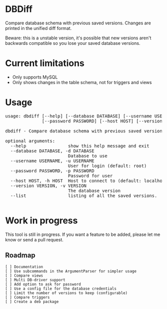 DBDiff
======
Compare database schema with previous saved versions. Changes are printed in the unified diff format.

Beware: this is a unstable version, it's possible that new versions aren't backwards compatible so you lose your saved database versions.

Current limitations
===========
* Only supports MySQL
* Only shows changes in the table schema, not for triggers and views

Usage
=====
<pre>
usage: dbdiff [--help] [--database DATABASE] [--username USERNAME]
              [--password PASSWORD] [--host HOST] [--version VERSION] [--list]

dbdiff - Compare database schema with previous saved versions

optional arguments:
  --help                show this help message and exit
  --database DATABASE, -d DATABASE
                        Database to use
  --username USERNAME, -u USERNAME
                        User for login (default: root)
  --password PASSWORD, -p PASSWORD
                        Password for user
  --host HOST, -h HOST  Host to connect to (default: localhost)
  --version VERSION, -v VERSION
                        The database version
  --list                listing of all the saved versions.

</pre>


Work in progress
================
This tool is still in progress. If you want a feature to be added, please let me know or send a pull request.

Roadmap
-------
    [ ] Documentation
    [ ] Use subcommands in the ArgumentParser for simpler usage
    [ ] Compare views
    [ ] Multi DB-driver support
    [ ] Add option to ask for password
    [ ] Use a config file for the database credentials
    [ ] Limit the number of versions to keep (configurable)
    [ ] Compare triggers
    [ ] Create a deb package
